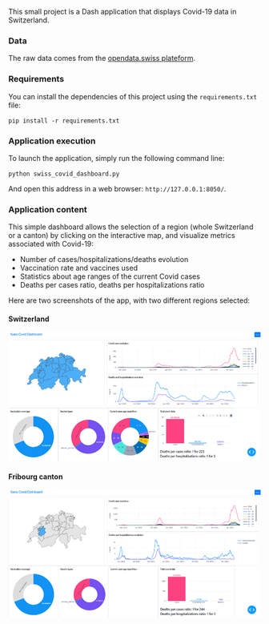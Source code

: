 This small project is a Dash application that displays Covid-19 data in Switzerland.

### Data
The raw data comes from the [opendata.swiss plateform](https://opendata.swiss/fr/).

### Requirements 
You can install the dependencies of this project using the `requirements.txt` file:
```shell script
pip install -r requirements.txt
```

### Application execution
To launch the application, simply run the following command line:
```shell script
python swiss_covid_dashboard.py
```
And open this address in a web browser: `http://127.0.0.1:8050/`. 

### Application content
This simple dashboard allows the selection of a region (whole Switzerland or a canton)
by clicking on the interactive map, and visualize metrics associated with Covid-19:
- Number of cases/hospitalizations/deaths evolution
- Vaccination rate and vaccines used
- Statistics about age ranges of the current Covid cases
- Deaths per cases ratio, deaths per hospitalizations ratio

Here are two screenshots of the app, with two different regions selected:

#### Switzerland
![Switzerland](images/switzerland.png)

#### Fribourg canton
![Fribourg canton](images/fribourg.png)